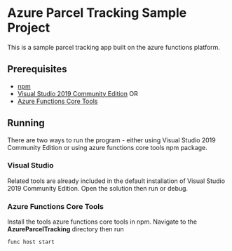 # Azure Parcel Tracking Sample Project
This is a sample parcel tracking app built on the azure functions platform.

## Prerequisites
* [npm](https://nodejs.org/en/download/)
* [Visual Studio 2019 Community Edition](https://visualstudio.microsoft.com/vs/)
OR
* [Azure Functions Core Tools](https://www.npmjs.com/package/azure-functions-core-tools)

## Running
There are two ways to run the program - either using Visual Studio 2019 Community Edition or using azure functions core tools npm package.

### Visual Studio
Related tools are already included in the default installation of Visual Studio 2019 Community Edition.
Open the solution then run or debug.

### Azure Functions Core Tools
Install the tools azure functions core tools in npm. 
Navigate to the **AzureParcelTracking** directory then run
```
func host start
```